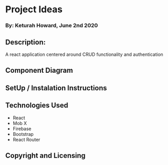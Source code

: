 # Project Ideas
### By: Keturah Howard, June 2nd 2020

## Description:
  A react application centered around CRUD functionality and authentication

## Component Diagram

## SetUp / Instalation Instructions


## Technologies Used
- React
- Mob X
- Firebase
- Bootstrap
- React Router

## Copyright and Licensing 

